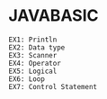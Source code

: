 # JAVABASIC
```
EX1: Println
EX2: Data type
EX3: Scanner
EX4: Operator
EX5: Logical
EX6: Loop
EX7: Control Statement
```
